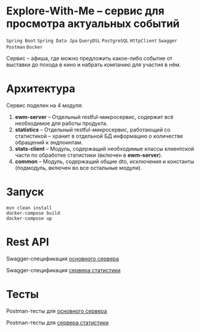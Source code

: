 # Explore-With-Me – сервис для просмотра актуальных событий

```Spring Boot``` ```Spring Data Jpa``` ```QueryDSL``` ```PostgreSQL``` ```HttpClient``` ```Swagger``` ```Postman``` ```Docker```

Сервис – афиша, где можно предложить какое-либо событие от выставки до похода в кино и набрать компанию для участия в нём.

# Архитектура

Сервис поделен на 4 модуля:
1. __ewm-server__   – Отдельный restful-микросервис, содержит всё необходимое для работы продукта.
2. __statistics__   – Отдельный restful-микросервис, работающий со статистикой – хранит в отдельной БД информацию о количестве обращений к эндпоинтам.
3. __stats-client__ – Модуль, содержащий необходимые классы клиентской части по обработке статистики (включен в __ewm-server__).
4. __common__       – Модуль, содержащий общие dto, исключения и константы (подмодуль, включен во все остальные модули).

# Запуск
```shell
mvn clean install
docker-compose build
docker-compose up
```

# Rest API
Swagger-спецификация [основного сервера](ewm-main-service-spec.json)

Swagger-спецификация [сервера статистики](ewm-stats-service-spec.json)

# Тесты
Postman-тесты для [основного сервера](Postman/Explore-With-Me-Main.json)

Postman-тесты для [сервера статистики](Postman/Explore-With-Me-Statistics.json)
